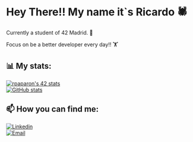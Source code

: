 # Hey There!! My name it`s Ricardo 🕷️

Currently a student of 42 Madrid. 💾

Focus on be a better developer every day!! 🏋

## 📊 My stats:

[![rpaparon's 42 stats](https://badge.mediaplus.ma/binary/rpaparon?1337Badge=off&UM6P=off)](https://github.com/oakoudad/badge42)  
[![GitHub stats](https://github-readme-stats.vercel.app/api?username=rpaparoni&show_icons=true&theme=github_dark&hide_title=true&count_private=true&hide_border=true)](https://github.com/rpaparoni)

## 📫 How you can find me:

[![Linkedin](https://img.shields.io/badge/-LinkedIn-blue?style=for-the-badge&logo=Linkedin&logoColor=white)](https://www.linkedin.com/in/ricardo-paparoni/)  
[![Email](https://img.shields.io/badge/Email-Contact-red?style=for-the-badge&logo=gmail&logoColor=white)](mailto:paparoniricardo@gmail.com)




